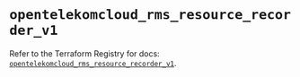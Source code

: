 # `opentelekomcloud_rms_resource_recorder_v1`

Refer to the Terraform Registry for docs: [`opentelekomcloud_rms_resource_recorder_v1`](https://registry.terraform.io/providers/opentelekomcloud/opentelekomcloud/1.36.48/docs/resources/rms_resource_recorder_v1).
